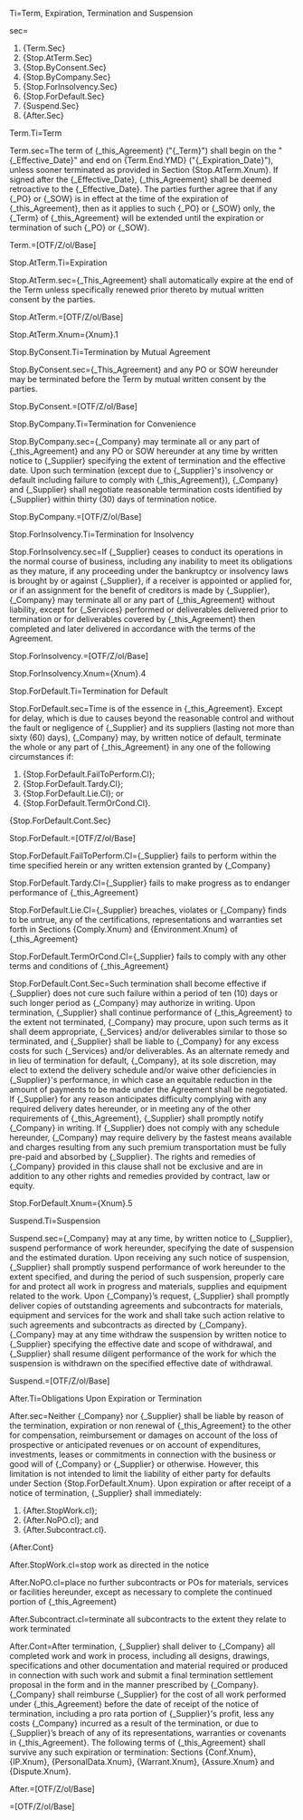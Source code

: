 Ti=Term, Expiration, Termination and Suspension

sec=<ol><li>{Term.Sec}<li>{Stop.AtTerm.Sec}<li>{Stop.ByConsent.Sec}<li>{Stop.ByCompany.Sec}<li>{Stop.ForInsolvency.Sec}<li>{Stop.ForDefault.Sec}<li>{Suspend.Sec}<li>{After.Sec}</ol>

Term.Ti=Term

Term.sec=The term of {_this_Agreement} ("{_Term}") shall begin on the "{_Effective_Date}" and end on {Term.End.YMD} ("{_Expiration_Date}"), unless sooner terminated as provided in Section {Stop.AtTerm.Xnum}. If signed after the {_Effective_Date}, {_this_Agreement} shall be deemed retroactive to the {_Effective_Date}. The parties further agree that if any {_PO} or {_SOW} is in effect at the time of the expiration of {_this_Agreement}, then as it applies to such {_PO} or {_SOW} only, the {_Term} of {_this_Agreement} will be extended until the expiration or termination of such {_PO} or {_SOW}.

Term.=[OTF/Z/ol/Base]

Stop.AtTerm.Ti=Expiration

Stop.AtTerm.sec={_This_Agreement} shall automatically expire at the end of the Term unless specifically renewed prior thereto by mutual written consent by the parties.

Stop.AtTerm.=[OTF/Z/ol/Base]

Stop.AtTerm.Xnum={Xnum}.1

Stop.ByConsent.Ti=Termination by Mutual Agreement

Stop.ByConsent.sec={_This_Agreement} and any PO or SOW hereunder may be terminated before the Term by mutual written consent by the parties.

Stop.ByConsent.=[OTF/Z/ol/Base]

Stop.ByCompany.Ti=Termination for Convenience

Stop.ByCompany.sec={_Company} may terminate all or any part of {_this_Agreement} and any PO or SOW hereunder at any time by written notice to {_Supplier} specifying the extent of termination and the effective date. Upon such termination (except due to {_Supplier}'s insolvency or default including failure to comply with {_this_Agreement}), {_Company} and {_Supplier} shall negotiate reasonable termination costs identified by {_Supplier} within thirty (30) days of termination notice.

Stop.ByCompany.=[OTF/Z/ol/Base]

Stop.ForInsolvency.Ti=Termination for Insolvency

Stop.ForInsolvency.sec=If {_Supplier} ceases to conduct its operations in the normal course of business, including any inability to meet its obligations as they mature, if any proceeding under the bankruptcy or insolvency laws is brought by or against {_Supplier}, if a receiver is appointed or applied for, or if an assignment for the benefit of creditors is made by {_Supplier}, {_Company} may terminate all or any part of {_this_Agreement} without liability, except for {_Services} performed or deliverables delivered prior to termination or for deliverables covered by {_this_Agreement} then completed and later delivered in accordance with the terms of the Agreement.

Stop.ForInsolvency.=[OTF/Z/ol/Base]

Stop.ForInsolvency.Xnum={Xnum}.4

Stop.ForDefault.Ti=Termination for Default

Stop.ForDefault.sec=Time is of the essence in {_this_Agreement}. Except for delay, which is due to causes beyond the reasonable control and without the fault or negligence of {_Supplier} and its suppliers (lasting not more than sixty (60) days), {_Company} may, by written notice of default, terminate the whole or any part of {_this_Agreement} in any one of the following circumstances if: <ol><li>{Stop.ForDefault.FailToPerform.Cl};</li><li>{Stop.ForDefault.Tardy.Cl};</li><li>{Stop.ForDefault.Lie.Cl}; or</li><li>{Stop.ForDefault.TermOrCond.Cl}.</li></ol> {Stop.ForDefault.Cont.Sec}

Stop.ForDefault.=[OTF/Z/ol/Base]

Stop.ForDefault.FailToPerform.Cl={_Supplier} fails to perform within the time specified herein or any written extension granted by {_Company}

Stop.ForDefault.Tardy.Cl={_Supplier} fails to make progress as to endanger performance of {_this_Agreement}

Stop.ForDefault.Lie.Cl={_Supplier} breaches, violates or {_Company} finds to be untrue, any of the certifications, representations and warranties set forth in Sections {Comply.Xnum} and {Environment.Xnum} of {_this_Agreement}

Stop.ForDefault.TermOrCond.Cl={_Supplier} fails to comply with any other terms and conditions of {_this_Agreement}

Stop.ForDefault.Cont.Sec=Such termination shall become effective if {_Supplier} does not cure such failure within a period of ten (10) days or such longer period as {_Company} may authorize in writing. Upon termination, {_Supplier} shall continue performance of {_this_Agreement} to the extent not terminated, {_Company} may procure, upon such terms as it shall deem appropriate, {_Services} and/or deliverables similar to those so terminated, and {_Supplier} shall be liable to {_Company} for any excess costs for such {_Services} and/or deliverables. As an alternate remedy and in lieu of termination for default, {_Company}, at its sole discretion, may elect to extend the delivery schedule and/or waive other deficiencies in {_Supplier}'s performance, in which case an equitable reduction in the amount of payments to be made under the Agreement shall be negotiated. If {_Supplier} for any reason anticipates difficulty complying with any required delivery dates hereunder, or in meeting any of the other requirements of {_this_Agreement}, {_Supplier} shall promptly notify {_Company} in writing. If {_Supplier} does not comply with any schedule hereunder, {_Company} may require delivery by the fastest means available and charges resulting from any such premium transportation must be fully pre-paid and absorbed by {_Supplier}. The rights and remedies of {_Company} provided in this clause shall not be exclusive and are in addition to any other rights and remedies provided by contract, law or equity.

Stop.ForDefault.Xnum={Xnum}.5

Suspend.Ti=Suspension

Suspend.sec={_Company} may at any time, by written notice to {_Supplier}, suspend performance of work hereunder, specifying the date of suspension and the estimated duration. Upon receiving any such notice of suspension, {_Supplier} shall promptly suspend performance of work hereunder to the extent specified, and during the period of such suspension, properly care for and protect all work in progress and materials, supplies and equipment related to the work. Upon {_Company}’s request, {_Supplier} shall promptly deliver copies of outstanding agreements and subcontracts for materials, equipment and services for the work and shall take such action relative to such agreements and subcontracts as directed by {_Company}. {_Company} may at any time withdraw the suspension by written notice to {_Supplier} specifying the effective date and scope of withdrawal, and {_Supplier} shall resume diligent performance of the work for which the suspension is withdrawn on the specified effective date of withdrawal.

Suspend.=[OTF/Z/ol/Base]

After.Ti=Obligations Upon Expiration or Termination

After.sec=Neither {_Company} nor {_Supplier} shall be liable by reason of the termination, expiration or non renewal of {_this_Agreement} to the other for compensation, reimbursement or damages on account of the loss of prospective or anticipated revenues or on account of expenditures, investments, leases or commitments in connection with the business or good will of {_Company} or {_Supplier} or otherwise. However, this limitation is not intended to limit the liability of either party for defaults under Section {Stop.ForDefault.Xnum}. Upon expiration or after receipt of a notice of termination, {_Supplier} shall immediately: <ol><li>{After.StopWork.cl};</li><li>{After.NoPO.cl}; and</li><li>{After.Subcontract.cl}.</li></ol>{After.Cont}

After.StopWork.cl=stop work as directed in the notice

After.NoPO.cl=place no further subcontracts or POs for materials, services or facilities hereunder, except as necessary to complete the continued portion of {_this_Agreement}

After.Subcontract.cl=terminate all subcontracts to the extent they relate to work terminated

After.Cont=After termination, {_Supplier} shall deliver to {_Company} all completed work and work in process, including all designs, drawings, specifications and other documentation and material required or produced in connection with such work and submit a final termination settlement proposal in the form and in the manner prescribed by {_Company}. {_Company} shall reimburse {_Supplier} for the cost of all work performed under {_this_Agreement} before the date of receipt of the notice of termination, including a pro rata portion of {_Supplier}'s profit, less any costs {_Company} incurred as a result of the termination, or due to {_Supplier}’s breach of any of its representations, warranties or covenants in {_this_Agreement}. The following terms of {_this_Agreement} shall survive any such expiration or termination: Sections {Conf.Xnum}, {IP.Xnum}, {PersonalData.Xnum}, {Warrant.Xnum}, {Assure.Xnum} and {Dispute.Xnum}.

After.=[OTF/Z/ol/Base]

=[OTF/Z/ol/Base]
